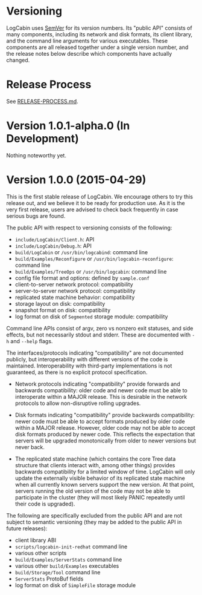 Versioning
==========

LogCabin uses [SemVer](http://semver.org) for its version numbers. Its "public
API" consists of many components, including its network and disk formats, its
client library, and the command line arguments for various executables. These
components are all released together under a single version number, and the
release notes below describe which components have actually changed.

Release Process
===============

See [RELEASE-PROCESS.md](RELEASE-PROCESS.md).

Version 1.0.1-alpha.0 (In Development)
======================================

Nothing noteworthy yet.

Version 1.0.0 (2015-04-29)
==========================

This is the first stable release of LogCabin. We encourage others to try this
release out, and we believe it to be ready for production use. As it is the
very first release, users are advised to check back frequently in case serious
bugs are found.

The public API with respect to versioning consists of the following:

- `include/LogCabin/Client.h`: API
- `include/LogCabin/Debug.h`: API
- `build/LogCabin` or `/usr/bin/logcabind`: command line
- `build/Examples/Reconfigure` or `/usr/bin/logcabin-reconfigure`: command line
- `build/Examples/TreeOps` or `/usr/bin/logcabin`: command line
- config file format and options: defined by `sample.conf`
- client-to-server network protocol: compatibility
- server-to-server network protocol: compatibility
- replicated state machine behavior: compatibility
- storage layout on disk: compatibility
- snapshot format on disk: compatibility
- log format on disk of `Segmented` storage module: compatibility

Command line APIs consist of argv, zero vs nonzero exit statuses, and side
effects, but not necessarily stdout and stderr. These are documented with `-h`
and `--help` flags.

The interfaces/protocols indicating "compatibility" are not documented
publicly, but interoperability with different versions of the code is
maintained. Interoperability with third-party implementations is not
guaranteed, as there is no explicit protocol specification.

- Network protocols indicating "compatibility" provide forwards and backwards
  compatibility: older code and newer code must be able to interoperate within
  a MAJOR release. This is desirable in the network protocols to allow
  non-disruptive rolling upgrades.

- Disk formats indicating "compatibility" provide backwards compatibility:
  newer code must be able to accept formats produced by older code within a
  MAJOR release. However, older code may not be able to accept disk formats
  produced by newer code. This reflects the expectation that servers will be
  upgraded monotonically from older to newer versions but never back.

- The replicated state machine (which contains the core Tree data structure
  that clients interact with, among other things) provides backwards
  compatibility for a limited window of time. LogCabin will only update the
  externally visible behavior of its replicated state machine when all
  currently known servers support the new version. At that point, servers
  running the old version of the code may not be able to participate in the
  cluster (they will most likely PANIC repeatedly until their code is
  upgraded).


The following are specifically excluded from the public API and are not subject
to semantic versioning (they may be added to the public API in future
releases):

- client library ABI
- `scripts/logcabin-init-redhat` command line
- various other scripts
- `build/Examples/ServerStats` command line
- various other `build/Examples` executables
- `build/Storage/Tool` command line
- `ServerStats` ProtoBuf fields
- log format on disk of `SimpleFile` storage module
